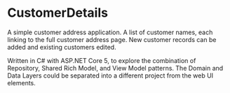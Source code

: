 # CustomerDetails
A simple customer address application. A list of customer names, each linking to the full customer address page.
New customer records can be added and existing customers edited.

Written in C# with ASP.NET Core 5, to explore the combination of Repository, Shared Rich Model, and View Model patterns.
The Domain and Data Layers could be separated into a different project from the web UI elements.
